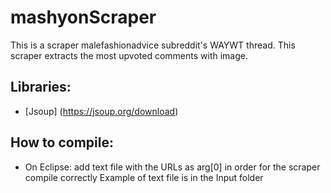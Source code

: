 # mashyonScraper
This is a scraper malefashionadvice subreddit's WAYWT thread.
This scraper extracts the most upvoted comments with image.


## Libraries:
- [Jsoup] (https://jsoup.org/download)

## How to compile:
- On Eclipse: add text file with the URLs as arg[0] in order for the scraper compile correctly
  Example of text file is in the Input folder

